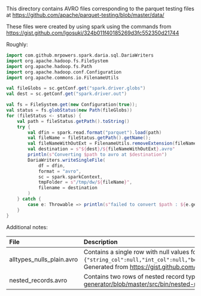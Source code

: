 This directory contains AVRO files corresponding to the parquet testing files at https://github.com/apache/parquet-testing/blob/master/data/

These files were created by using spark using the commands from https://gist.github.com/Igosuki/324b011f40185269d3fc552350d21744

Roughly:
```scala
import com.github.mrpowers.spark.daria.sql.DariaWriters
import org.apache.hadoop.fs.FileSystem
import org.apache.hadoop.fs.Path
import org.apache.hadoop.conf.Configuration 
import org.apache.commons.io.FilenameUtils

val fileGlobs = sc.getConf.get("spark.driver.globs")
val dest = sc.getConf.get("spark.driver.out")

val fs = FileSystem.get(new Configuration(true));
val status = fs.globStatus(new Path(fileGlobs))
for (fileStatus <- status) {
    val path = fileStatus.getPath().toString()
    try {
        val dfin = spark.read.format("parquet").load(path)
        val fileName = fileStatus.getPath().getName();
        val fileNameWithOutExt = FilenameUtils.removeExtension(fileName);
        val destination = s"${dest}/${fileNameWithOutExt}.avro"
        println(s"Converting $path to avro at $destination")
        DariaWriters.writeSingleFile(
            df = dfin,
            format = "avro",
            sc = spark.sparkContext,
            tmpFolder = s"/tmp/dw/${fileName}",
            filename = destination
        )
    } catch {
        case e: Throwable => println(s"failed to convert $path : ${e.getMessage}")
    }
}
```

Additional notes:

| File  | Description   |
|:--|:--|
| alltypes_nulls_plain.avro   | Contains a single row with null values for each scalar data type, i.e, `{"string_col":null,"int_col":null,"bool_col":null,"bigint_col":null,"float_col":null,"double_col":null,"bytes_col":null}`. Generated from https://gist.github.com/nenorbot/5a92e24f8f3615488f75e2a18a105c76   |
| nested_records.avro | Contains two rows of nested record types. Generated from https://github.com/sarutak/avro-data-generator/blob/master/src/bin/nested-records.rs |